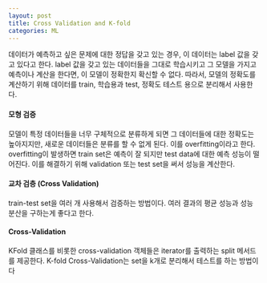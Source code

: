 ```yaml
---
layout: post
title: Cross Validation and K-fold
categories: ML
---
```

데이터가 예측하고 싶은 문제에 대한 정답을 갖고 있는 경우, 이 데이터는 label 값을 갖고 있다고 한다. label 값을 갖고 있는 데이터들을 그대로 학습시키고 그 모델을 가지고 예측이나 계산을 한다면, 이 모델이 정확한지 확신할 수 없다. 따라서, 모델의 정확도를 계산하기 위해 데이터를 train, 학습용과 test, 정확도 테스트 용으로 분리해서 사용한다.

#### 모형 검증
모델이 특정 데이터들을 너무 구체적으로 분류하게 되면 그 데이터들에 대한 정확도는 높아지지만, 새로운 데이터들은 분류를 할 수 없게 된다. 이를 overfitting이라고 한다.
overfitting이 발생하면 train set은 예측이 잘 되지만 test data에 대한 예측 성능이 떨어진다. 이를 해결하기 위해 validation 또는 test set을 써서 성능을 계산한다.

#### 교차 검층 (Cross Validation)
train-test set을 여러 개 사용해서 검증하는 방법이다. 여러 결과의 평균 성능과 성능 분산을 구하는게 좋다고 한다.

#### Cross-Validation
KFold 클래스를 비롯한 cross-validation 객체들은 iterator를 출력하는 split 메서드를 제공한다.
K-fold Cross-Validation는 set을 k개로 분리해서 테스트를 하는 방법이다
